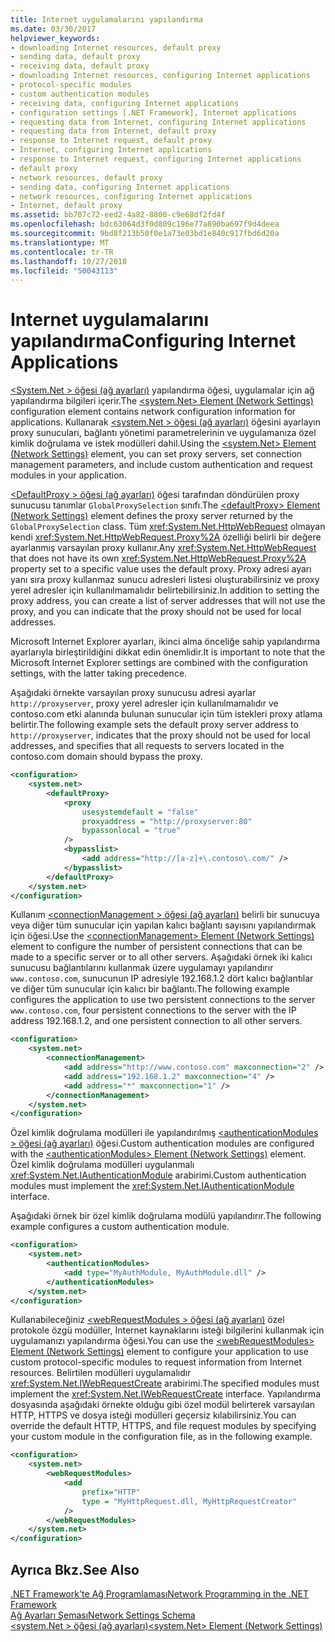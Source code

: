 ```yaml
---
title: Internet uygulamalarını yapılandırma
ms.date: 03/30/2017
helpviewer_keywords:
- downloading Internet resources, default proxy
- sending data, default proxy
- receiving data, default proxy
- downloading Internet resources, configuring Internet applications
- protocol-specific modules
- custom authentication modules
- receiving data, configuring Internet applications
- configuration settings [.NET Framework], Internet applications
- requesting data from Internet, configuring Internet applications
- requesting data from Internet, default proxy
- response to Internet request, default proxy
- Internet, configuring Internet applications
- response to Internet request, configuring Internet applications
- default proxy
- network resources, default proxy
- sending data, configuring Internet applications
- network resources, configuring Internet applications
- Internet, default proxy
ms.assetid: bb707c72-eed2-4a82-8800-c9e68df2fd4f
ms.openlocfilehash: bdc63064d3f0d809c196e77a890ba697f9d4deea
ms.sourcegitcommit: 9bd8f213b50f0e1a73e03bd1e840c917fbd6d20a
ms.translationtype: MT
ms.contentlocale: tr-TR
ms.lasthandoff: 10/27/2018
ms.locfileid: "50043113"
---
```

# <a name="configuring-internet-applications"></a><span data-ttu-id="9b099-102">Internet uygulamalarını yapılandırma</span><span class="sxs-lookup"><span data-stu-id="9b099-102">Configuring Internet Applications</span></span>
<span data-ttu-id="9b099-103">[ \<System.Net > öğesi (ağ ayarları)](../../../docs/framework/configure-apps/file-schema/network/system-net-element-network-settings.md) yapılandırma öğesi, uygulamalar için ağ yapılandırma bilgileri içerir.</span><span class="sxs-lookup"><span data-stu-id="9b099-103">The [\<system.Net> Element (Network Settings)](../../../docs/framework/configure-apps/file-schema/network/system-net-element-network-settings.md) configuration element contains network configuration information for applications.</span></span> <span data-ttu-id="9b099-104">Kullanarak [ \<system.Net > öğesi (ağ ayarları)](../../../docs/framework/configure-apps/file-schema/network/system-net-element-network-settings.md) öğesini ayarlayın proxy sunucuları, bağlantı yönetimi parametrelerinin ve uygulamanıza özel kimlik doğrulama ve istek modülleri dahil.</span><span class="sxs-lookup"><span data-stu-id="9b099-104">Using the [\<system.Net> Element (Network Settings)](../../../docs/framework/configure-apps/file-schema/network/system-net-element-network-settings.md) element, you can set proxy servers, set connection management parameters, and include custom authentication and request modules in your application.</span></span>  
  
 <span data-ttu-id="9b099-105">[ \<DefaultProxy > öğesi (ağ ayarları)](../../../docs/framework/configure-apps/file-schema/network/defaultproxy-element-network-settings.md) öğesi tarafından döndürülen proxy sunucusu tanımlar `GlobalProxySelection` sınıfı.</span><span class="sxs-lookup"><span data-stu-id="9b099-105">The [\<defaultProxy> Element (Network Settings)](../../../docs/framework/configure-apps/file-schema/network/defaultproxy-element-network-settings.md) element defines the proxy server returned by the `GlobalProxySelection` class.</span></span> <span data-ttu-id="9b099-106">Tüm <xref:System.Net.HttpWebRequest> olmayan kendi <xref:System.Net.HttpWebRequest.Proxy%2A> özelliği belirli bir değere ayarlanmış varsayılan proxy kullanır.</span><span class="sxs-lookup"><span data-stu-id="9b099-106">Any <xref:System.Net.HttpWebRequest> that does not have its own <xref:System.Net.HttpWebRequest.Proxy%2A> property set to a specific value uses the default proxy.</span></span> <span data-ttu-id="9b099-107">Proxy adresi ayarı yanı sıra proxy kullanmaz sunucu adresleri listesi oluşturabilirsiniz ve proxy yerel adresler için kullanılmamalıdır belirtebilirsiniz.</span><span class="sxs-lookup"><span data-stu-id="9b099-107">In addition to setting the proxy address, you can create a list of server addresses that will not use the proxy, and you can indicate that the proxy should not be used for local addresses.</span></span>  
  
 <span data-ttu-id="9b099-108">Microsoft Internet Explorer ayarları, ikinci alma önceliğe sahip yapılandırma ayarlarıyla birleştirildiğini dikkat edin önemlidir.</span><span class="sxs-lookup"><span data-stu-id="9b099-108">It is important to note that the Microsoft Internet Explorer settings are combined with the configuration settings, with the latter taking precedence.</span></span>  
  
 <span data-ttu-id="9b099-109">Aşağıdaki örnekte varsayılan proxy sunucusu adresi ayarlar `http://proxyserver`, proxy yerel adresler için kullanılmamalıdır ve contoso.com etki alanında bulunan sunucular için tüm istekleri proxy atlama belirtir.</span><span class="sxs-lookup"><span data-stu-id="9b099-109">The following example sets the default proxy server address to `http://proxyserver`, indicates that the proxy should not be used for local addresses, and specifies that all requests to servers located in the contoso.com domain should bypass the proxy.</span></span>  
  
```xml  
<configuration>  
    <system.net>  
        <defaultProxy>  
            <proxy  
                usesystemdefault = "false"  
                proxyaddress = "http://proxyserver:80"  
                bypassonlocal = "true"  
            />  
            <bypasslist>  
                <add address="http://[a-z]+\.contoso\.com/" />  
            </bypasslist>  
        </defaultProxy>  
    </system.net>  
</configuration>  
```  
  
 <span data-ttu-id="9b099-110">Kullanım [ \<connectionManagement > öğesi (ağ ayarları)](../../../docs/framework/configure-apps/file-schema/network/connectionmanagement-element-network-settings.md) belirli bir sunucuya veya diğer tüm sunucular için yapılan kalıcı bağlantı sayısını yapılandırmak için öğesi.</span><span class="sxs-lookup"><span data-stu-id="9b099-110">Use the [\<connectionManagement> Element (Network Settings)](../../../docs/framework/configure-apps/file-schema/network/connectionmanagement-element-network-settings.md) element to configure the number of persistent connections that can be made to a specific server or to all other servers.</span></span> <span data-ttu-id="9b099-111">Aşağıdaki örnek iki kalıcı sunucusu bağlantılarını kullanmak üzere uygulamayı yapılandırır `www.contoso.com`, sunucunun IP adresiyle 192.168.1.2 dört kalıcı bağlantılar ve diğer tüm sunucular için kalıcı bir bağlantı.</span><span class="sxs-lookup"><span data-stu-id="9b099-111">The following example configures the application to use two persistent connections to the server `www.contoso.com`, four persistent connections to the server with the IP address 192.168.1.2, and one persistent connection to all other servers.</span></span>  
  
```xml  
<configuration>  
    <system.net>  
        <connectionManagement>  
            <add address="http://www.contoso.com" maxconnection="2" />  
            <add address="192.168.1.2" maxconnection="4" />  
            <add address="*" maxconnection="1" />  
        </connectionManagement>  
    </system.net>  
</configuration>  
```  
  
 <span data-ttu-id="9b099-112">Özel kimlik doğrulama modülleri ile yapılandırılmış [ \<authenticationModules > öğesi (ağ ayarları)](../../../docs/framework/configure-apps/file-schema/network/authenticationmodules-element-network-settings.md) öğesi.</span><span class="sxs-lookup"><span data-stu-id="9b099-112">Custom authentication modules are configured with the [\<authenticationModules> Element (Network Settings)](../../../docs/framework/configure-apps/file-schema/network/authenticationmodules-element-network-settings.md) element.</span></span> <span data-ttu-id="9b099-113">Özel kimlik doğrulama modülleri uygulanmalı <xref:System.Net.IAuthenticationModule> arabirimi.</span><span class="sxs-lookup"><span data-stu-id="9b099-113">Custom authentication modules must implement the <xref:System.Net.IAuthenticationModule> interface.</span></span>  
  
 <span data-ttu-id="9b099-114">Aşağıdaki örnek bir özel kimlik doğrulama modülü yapılandırır.</span><span class="sxs-lookup"><span data-stu-id="9b099-114">The following example configures a custom authentication module.</span></span>  
  
```xml  
<configuration>  
    <system.net>  
        <authenticationModules>  
            <add type="MyAuthModule, MyAuthModule.dll" />  
        </authenticationModules>  
    </system.net>  
</configuration>  
```  
  
 <span data-ttu-id="9b099-115">Kullanabileceğiniz [ \<webRequestModules > öğesi (ağ ayarları)](../../../docs/framework/configure-apps/file-schema/network/webrequestmodules-element-network-settings.md) özel protokole özgü modüller, Internet kaynaklarını isteği bilgilerini kullanmak için uygulamanızı yapılandırma öğesi.</span><span class="sxs-lookup"><span data-stu-id="9b099-115">You can use the [\<webRequestModules> Element (Network Settings)](../../../docs/framework/configure-apps/file-schema/network/webrequestmodules-element-network-settings.md) element to configure your application to use custom protocol-specific modules to request information from Internet resources.</span></span> <span data-ttu-id="9b099-116">Belirtilen modülleri uygulamalıdır <xref:System.Net.IWebRequestCreate> arabirimi.</span><span class="sxs-lookup"><span data-stu-id="9b099-116">The specified modules must implement the <xref:System.Net.IWebRequestCreate> interface.</span></span> <span data-ttu-id="9b099-117">Yapılandırma dosyasında aşağıdaki örnekte olduğu gibi özel modül belirterek varsayılan HTTP, HTTPS ve dosya isteği modülleri geçersiz kılabilirsiniz.</span><span class="sxs-lookup"><span data-stu-id="9b099-117">You can override the default HTTP, HTTPS, and file request modules by specifying your custom module in the configuration file, as in the following example.</span></span>  
  
```xml  
<configuration>  
    <system.net>  
        <webRequestModules>  
            <add  
                prefix="HTTP"  
                type = "MyHttpRequest.dll, MyHttpRequestCreator"  
            />  
        </webRequestModules>  
    </system.net>  
</configuration>  
```  
  
## <a name="see-also"></a><span data-ttu-id="9b099-118">Ayrıca Bkz.</span><span class="sxs-lookup"><span data-stu-id="9b099-118">See Also</span></span>  
 [<span data-ttu-id="9b099-119">.NET Framework'te Ağ Programlaması</span><span class="sxs-lookup"><span data-stu-id="9b099-119">Network Programming in the .NET Framework</span></span>](../../../docs/framework/network-programming/index.md)  
 [<span data-ttu-id="9b099-120">Ağ Ayarları Şeması</span><span class="sxs-lookup"><span data-stu-id="9b099-120">Network Settings Schema</span></span>](../../../docs/framework/configure-apps/file-schema/network/index.md)  
 [<span data-ttu-id="9b099-121">\<system.Net > öğesi (ağ ayarları)</span><span class="sxs-lookup"><span data-stu-id="9b099-121">\<system.Net> Element (Network Settings)</span></span>](../../../docs/framework/configure-apps/file-schema/network/system-net-element-network-settings.md)
